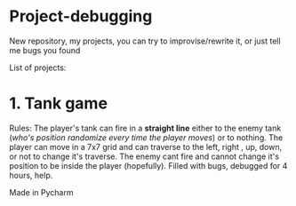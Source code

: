 # Project-debugging
New repository, my projects, you can try to improvise/rewrite it, or just tell me bugs you found 

List of projects:

# 1. Tank game
Rules:
The player's tank can fire in a **straight line** either to the enemy tank (*who's position randomize every time the player moves*) or to nothing.
The player can move in a 7x7 grid and can traverse to the left, right , up, down, or not to change it's traverse.
The enemy cant fire and cannot change it's position to be inside the player (hopefully).
Filled with bugs, debugged for 4 hours, help.

Made in Pycharm
